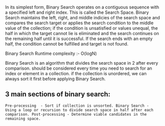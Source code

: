 In its simplest form, Binary Search operates on a contiguous sequence with a specified left and right index.
This is called the Search Space. 
Binary Search maintains the left, right, and middle indicies of the search space and 
compares the search target or applies the search condition to the middle value of the collection; 
if the condition is unsatisfied or values unequal, the half in which the target cannot lie is eliminated 
and the search continues on the remaining half until it is successful. 
If the search ends with an empty half, 
the condition cannot be fulfilled and target is not found.

Binary Search Runtime complexity :- O(logN)

Binary Search is an algorithm that divides the search space in 2 after every comparison.
should be considered every time you need to search for an index or element in a collection.
if the collection is unordered, we can always sort it first before applying Binary Search.

## 3 main sections of binary search: ##

``
Pre-processing  - Sort if collection is unsorted.
Binary Search - Using a loop or recursion to divide search space in half after each comparison.
Post-processing - Determine viable candidates in the remaining space.
``


